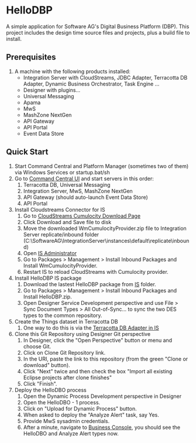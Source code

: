 # HelloDBP
A simple application for Software AG's Digital Business Platform (DBP). This project includes the design time source files and projects, plus a build file to install.

## Prerequisites
1. A machine with the following products installed:
    - Integration Server with CloudStreams, JDBC Adapter, Terracotta DB Adapter, Dynamic Business Orchestrator, Task Engine ...
    - Designer with plugins...
    - Universal Messaging
    - Apama
    - MwS
    - MashZone NextGen
    - API Gateway
    - API Portal
    - Event Data Store
  
## Quick Start
1. Start Command Central and Platform Manager (sometimes two of them) via Windows Services or startup.bat/sh
1. Go to [Command Central UI](https://localhost:8091/cce/web/#environment:ALL/t/0) and start servers in this order:
    1. Terracotta DB, Universal Messaging
    1. Integration Server, MwS, MashZone NextGen
    1. API Gateway (should auto-launch Event Data Store)
    1. API Portal
1. Install Cloudstreams Connector for IS
    1. Go to [CloudStreams Cumulocity Download Page](http://techcommunity.softwareag.com/ecosystem/communities/public/webmethods/products/cloudstreams/downloads/Cumulocity/index.html)
    1. Click Download and Save file to disk
    1. Move the downloaded WmCumulocityProvider.zip file to Integration Server replicate/inbound folder (C:\SoftwareAG\IntegrationServer\instances\default\replicate\inbound)
    1. Open [IS Administrator](http://localhost:5555)
    1. Go to Packages > Management > Install Inbound Packages and Install WmCumulocityProvider.
    1. Restart IS to reload CloudStreams with Cumulocity provider.
1. Install HelloDBP IS package
    1. Download the lastest HelloDBP package from [IS](IS) folder.
    1. Go to Packages > Management > Install Inbound Packages and Install HelloDBP.zip.
    1. Open Designer Service Development perspective and use File > Sync Document Types > All Out-of-Sync... to sync the two DES types to the common repository.
1. Create the Things dataset in Terracotta DB
    1. One way to do this is via the [Terracotta DB Adapter in IS](http://localhost:5555/WmRoot/adapter-index.dsp?url=%2FWmART%2FListResources.dsp%3FadapterTypeName%3Dcom.wm.adapter.wmtcdb.TCDBAdapter%26dspName%3D.LISTRESOURCES&adapter=com.wm.adapter.wmtcdb.TCDBAdapter&text=webMethods+Adapter+for+Terracotta+DB&help=true)
1. Clone this Git Repository using Designer Git perspective
    1. In Designer, click the "Open Perspective" button or menu and choose Git.
    1. Click on Clone Git Repository link.
    1. In the URI, paste the link to this repository (from the green "Clone or download" button).
    1. Click "Next" twice and then check the box "Import all existing Eclipse projects after clone finishes"
    1. Click "Finish".
1. Deploy the HelloDBO process
    1. Open the Dynamic Process Development perspective in Designer
    1. Open the HelloDBO - 1 process.
    1. Click on "Upload for Dynamic Process" button.
    1. When asked to deploy the "Analyze Alert" task, say Yes.
    1. Provide MwS sysadmin credentials.
    1. After a minute, navigate to [Business Console](http://localhost:8585/business.console#/), you should see the HelloDBO and Analyze Alert types now.
    
    


